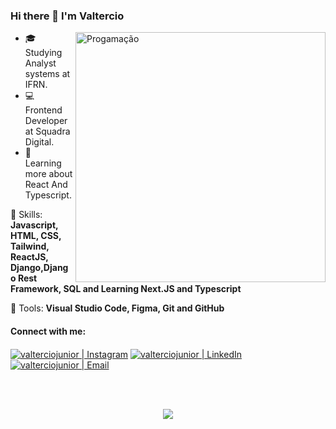 ### Hi there 👋 I'm Valtercio

<img src="https://institute.careerguide.com/wp-content/uploads/2020/10/prog.gif" min-width="400px" max-width="400px" width="400px" align="right" alt="Progamação ">

<p align="left"> 
  <ul>
    <li>🎓 &nbsp; Studying Analyst systems at IFRN.</li>
    <li>💻 &nbsp; Frontend Developer at Squadra Digital.</li>
    <li>📘 &nbsp; Learning more about React And Typescript.</li>
  </ul>
</p>

<p align="left">
  🦄 Skills: <strong>Javascript, HTML, CSS, Tailwind, ReactJS, Django,Django Rest Framework, SQL and Learning Next.JS and Typescript</strong>
</p>

<p align="left">
  💼 Tools: <strong>Visual Studio Code, Figma, Git and GitHub</strong>
</p>

#### Connect with me:
[<img align="center" alt="valterciojunior | Instagram" src="https://img.shields.io/badge/Instagram-valtercio_s-blue?style=flat-square&logo=instagram" />][instagram]
[<img align="center" alt="valterciojunior | LinkedIn" src="https://img.shields.io/badge/LinkedIn-Valtercio%20Junior%20-blue?style=flat-square&logo=linkedin" />][linkedin]
[<img align="center" alt="valterciojunior | Email" src="https://img.shields.io/badge/Email-juniorvaltercio2015@gmal.com-blue?style=flat-square&logo=gmail" />][email]

<br />
<br />
<a href="https://github.com/valtercioj/valtercioj">
  <p align="center">
    <img align="center" src="https://github-readme-stats.vercel.app/api/top-langs/?username=valtercioj&&theme=chartreuse-dark&show_icons=true&langs_count=15" />
  </p>
</a>


[instagram]: https://www.instagram.com/valtercio_s/
[linkedin]: https://www.linkedin.com/in/valtercio-santiago-9594b51b4/
[email]: mailto:juniorvaltercio2012@gmail.com
